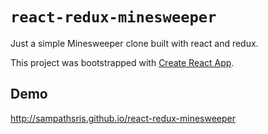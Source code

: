 # `react-redux-minesweeper`

Just a simple Minesweeper clone built with react and redux.

This project was bootstrapped with [Create React App](https://github.com/facebook/create-react-app).

## Demo

http://sampathsris.github.io/react-redux-minesweeper
